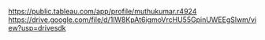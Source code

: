 https://public.tableau.com/app/profile/muthukumar.r4924
https://drive.google.com/file/d/1lW8KpAt6igmoVrcHU55GpinUWEEgSlwm/view?usp=drivesdk
